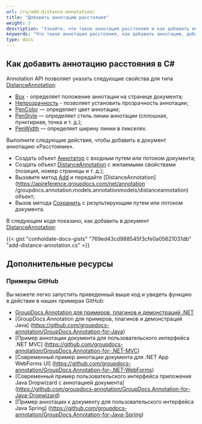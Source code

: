 ```yaml
---
url: /ru/add-distance-annotation/
title: "Добавить аннотацию расстояния"
weight: 3
description: "Узнайте, что такое аннотация расстояния и как добавить ее в документ программно с помощью API GroupDocs.Annotation, который является частью Conholdate.Total для .NET."
keywords: "Что такое аннотация расстояния, как добавить аннотацию, добавить аннотацию расстояния"
type: docs
---
```


## Как добавить аннотацию расстояния в C#

Annotation API позволяет указать следующие свойства для типа [DistanceAnnotation](https://apireference.groupdocs.com/net/annotation/groupdocs.annotation.models.annotationmodels/distanceannotation):

* [Box](https://apireference.groupdocs.com/annotation/net/groupdocs.annotation.models.annotationmodels/areaannotation/properties/box) - определяет положение аннотации на странице документа;
* [Непрозрачность](https://apireference.groupdocs.com/annotation/net/groupdocs.annotation.models.annotationmodels/areaannotation/properties/opacity) - позволяет установить прозрачность аннотации;
* [PenColor](https://apireference.groupdocs.com/annotation/net/groupdocs.annotation.models.annotationmodels/areaannotation/properties/pencolor) — определяет цвет аннотации;
* [PenStyle](https://apireference.groupdocs.com/annotation/net/groupdocs.annotation.models.annotationmodels/areaannotation/properties/penstyle) — определяет стиль линии аннотации (сплошная, пунктирная, точка и т. д.);
* [PenWidth](https://apireference.groupdocs.com/annotation/net/groupdocs.annotation.models.annotationmodels/areaannotation/properties/penwidth) — определяет ширину линии в пикселях.

  

Выполните следующие действия, чтобы добавить в документ аннотацию «Расстояние».

* Создать объект [Аннотатор](https://apireference.groupdocs.com/net/annotation/groupdocs.annotation/annotator) с входным путем или потоком документа;
* Создать объект [DistanceAnnotation](https://apireference.groupdocs.com/net/annotation/groupdocs.annotation.models.annotationmodels/distanceannotation) с желаемыми свойствами (позиция, номер страницы и т. д.);
* Вызовите метод [Add](https://apireference.groupdocs.com/net/annotation/groupdocs.annotation/annotator/methods/add) и передайте [DistanceAnnotation](https://apireference.groupdocs.com/net/annotation /groupdocs.annotation.models.annotationmodels/distanceannotation) объект;
* Вызов метода [Сохранить](https://apireference.groupdocs.com/net/annotation/groupdocs.annotation/annotator/methods/save/index) с результирующим путем или потоком документа.

      




    




В следующем коде показано, как добавить в документ [DistanceAnnotation](https://apireference.groupdocs.com/net/annotation/groupdocs.annotation.models.annotationmodels/distanceannotation):

{{< gist "conholdate-docs-gists" "769ed43cd988545f3cfe0a05621031db" "add-distance-annotation.cs" >}}

## Дополнительные ресурсы
### Примеры GitHub
Вы можете легко запустить приведенный выше код и увидеть функцию в действии в наших примерах GitHub:

* [GroupDocs.Annotation для примеров, плагинов и демонстраций .NET](https://github.com/groupdocs-annotation/GroupDocs.Annotation-for-.NET)
* [GroupDocs.Annotation для примеров, плагинов и демонстраций Java] (https://github.com/groupdocs-annotation/GroupDocs.Annotation-for-Java)
* [Пример аннотации документа для пользовательского интерфейса .NET MVC] (https://github.com/groupdocs-annotation/GroupDocs.Annotation-for-.NET-MVC)
* [Современный пример аннотации документа для .NET App WebForms UI] (https://github.com/groupdocs-annotation/GroupDocs.Annotation-for-.NET-WebForms)
* [Современный пример пользовательского интерфейса приложения Java Dropwizard с аннотацией документа] (https://github.com/groupdocs-annotation/GroupDocs.Annotation-for-Java-Dropwizard)
* [Пример аннотации к документу для пользовательского интерфейса Java Spring] (https://github.com/groupdocs-annotation/GroupDocs.Annotation-for-Java-Spring)
    






